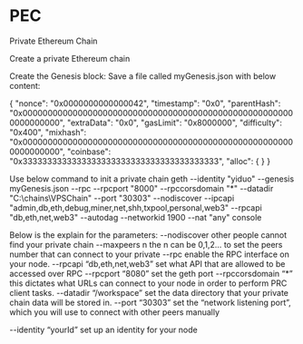 # PEC
Private Ethereum Chain

Create a private Ethereum chain

Create the Genesis block:
	Save a file called myGenesis.json with below content:
		
{
    "nonce": "0x0000000000000042",
    "timestamp": "0x0",
    "parentHash": "0x0000000000000000000000000000000000000000000000000000000000000000",
    "extraData": "0x0",
    "gasLimit": "0x8000000",
    "difficulty": "0x400",
    "mixhash": "0x0000000000000000000000000000000000000000000000000000000000000000",
    "coinbase": "0x3333333333333333333333333333333333333333",
    "alloc": {
    }
}


Use below command to init a private chain
geth --identity "yiduo" --genesis myGenesis.json --rpc --rpcport "8000" --rpccorsdomain "*" --datadir "C:\chains\VPSChain" --port "30303" --nodiscover --ipcapi "admin,db,eth,debug,miner,net,shh,txpool,personal,web3" --rpcapi "db,eth,net,web3" --autodag --networkid 1900 --nat "any" console

Below is the explain for the parameters:
--nodiscover other people cannot find your private chain 
--maxpeers n  the n can be 0,1,2… to set the peers number that can connect to your private
--rpc enable the RPC interface on your node.
--rpcapi “db,eth,net,web3”  set what API that are allowed to be accessed over RPC
--rpcport  “8080” set the geth port
--rpccorsdomain “*” this dictates what URLs can connect to your node in order to perform PRC client tasks.
--datadir “/workspace”  set the data directory that your private chain data will be stored in.
--port “30303”  set the “network listening port”, which you will use to connect with other peers manually

--identity  “yourId” set up an identity for your node
